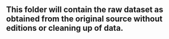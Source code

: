 ## This folder will contain the raw dataset as obtained from the original source without editions or cleaning up of data.
